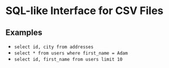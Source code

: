 # SQL-like Interface for CSV Files
## Examples
- `select id, city from addresses`
- `select * from users where first_name = Adam`
- `select id, first_name from users limit 10`
 